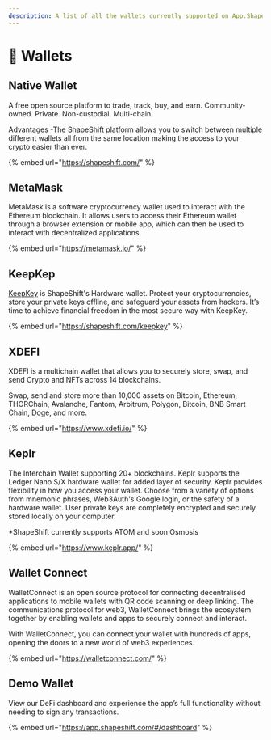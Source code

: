 ```yaml
---
description: A list of all the wallets currently supported on App.ShapeShift.com
---
```


# 👛 Wallets

## Native Wallet

A free open source platform to trade, track, buy, and earn. Community-owned. Private. Non-custodial. Multi-chain.

Advantages -The ShapeShift platform allows you to switch between multiple different wallets all from the same location making the access to your crypto easier than ever.

{% embed url="https://shapeshift.com/" %}

## MetaMask

MetaMask is a software cryptocurrency wallet used to interact with the Ethereum blockchain. It allows users to access their Ethereum wallet through a browser extension or mobile app, which can then be used to interact with decentralized applications.

{% embed url="https://metamask.io/" %}

## KeepKep

[KeepKey](keepkey/) is ShapeShift's Hardware wallet. Protect your cryptocurrencies, store your private keys offline, and safeguard your assets from hackers. It’s time to achieve financial freedom in the most secure way with KeepKey.

{% embed url="https://shapeshift.com/keepkey" %}

## XDEFI

XDEFI is a multichain wallet that allows you to securely store, swap, and send Crypto and NFTs across 14 blockchains.

Swap, send and store more than 10,000 assets on Bitcoin, Ethereum, THORChain, Avalanche, Fantom, Arbitrum, Polygon, Bitcoin, BNB Smart Chain, Doge, and more.

{% embed url="https://www.xdefi.io/" %}

## Keplr

The Interchain Wallet supporting 20+ blockchains. Keplr supports the Ledger Nano S/X hardware wallet for added layer of security. Keplr provides flexibility in how you access your wallet. Choose from a variety of options from mnemonic phrases, Web3Auth's Google login, or the safety of a hardware wallet. User private keys are completely encrypted and securely stored locally on your computer.

\*ShapeShift currently supports ATOM and soon Osmosis

{% embed url="https://www.keplr.app/" %}

## Wallet Connect

WalletConnect is an open source protocol for connecting decentralised applications to mobile wallets with QR code scanning or deep linking. The communications protocol for web3, WalletConnect brings the ecosystem together by enabling wallets and apps to securely connect and interact.

With WalletConnect, you can connect your wallet with hundreds of apps, opening the doors to a new world of web3 experiences.

{% embed url="https://walletconnect.com/" %}

## Demo Wallet

View our DeFi dashboard and experience the app’s full functionality without needing to sign any transactions.

{% embed url="https://app.shapeshift.com/#/dashboard" %}
